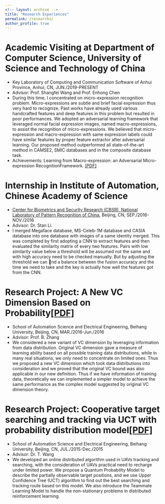 ```yaml
---
<!-- layout: archive -->
title: "Research Experiences"
permalink: /researchs/
author_profile: true
---
```


Academic Visiting at Department of Computer Science, University of Science and Technology of China
======
* Key Laboratory of Computing and Communication Software of Anhui Province, Anhui, CN, JUN./2019-PRESENT
* Advisor: Prof. Shangfei Wang and Prof. Enhong Chen
* During this time, I concentrated on micro-expression recognition problem. Micro-expressions are subtle and brief facial expression thus very hard to recognize. Past works have already used various handcrafted features and deep features in this problem but resulted in poor performances. We adopted an adversarial learning framework that leveraged normal facial expression images, named macro-expressions, to assist the recognition of micro-expressions. We believed that micro-expression and macro-expression with same expression labels could have similar features by proper feature extractor after adversarial learning. Our proposed method outperformed all state-of-the-art method in CAMSE2, SMIC databases and in the composite database task.
* Achievements: Learning from Macro-expression: an Adversarial Micro-expression RecognitionFramework. [[PDF]](http://Wei-kang-Wang.github.io/files/Micro-expression.pdf)

Internship in Institute of Automation, Chinese Academy of Science
======
* [Center for Biometrics and Security Research (CBSR), National Laboratory of Pattern Recognition of China](http://www.cbsr.ia.ac.cn/english/index.asp), Beijing, CN, SEP./2016-NOV./2016
* Advisor: Dr. Stan Li.
* I merged Megaface database, MS-Celeb-1M database and CASIA database into one database with images of a same identity merged. This was completed by first adopting a CNN to extract features and then evaluated the similarity matrix of every two features. Pairs with low similarity value below a threshold will be assumed not the same and with high accuracy need to be checked manually. But by adjusting the threshold we can nd a balance between the fusion accuracy and the time we need to take and the key is actually how well the features got from the CNN.
  
Research Project: A New VC Dimension Based on Probability[[PDF]](http://dpi-proceedings.com/index.php/dtcse/article/viewFile/8239/7812)
======
* School of Automation Science and Electrical Engineering, Beihang University, Beijing, CN, MAR./2016-Jun./2016
* Advisor: Prof. B. Zhang
* We considered a new variant of VC dimension by leveraging information from data distribution. Original VC dimension gave a measure of learning ability based on all possible training data distributions, while in many real situations, we only need to concentrate on limited ones. Thus we proposed a new VC dimension which took data distributions into consideration and we proved that the original VC bound was also applicable in our new definition. Thus if we have information of training data, theoretically we can implemented a simpler model to achieve the same performance as the complex model suggested by original VC dimension theory.

Research Project: Cooperative target searching and tracking via UCT with probability distribution model[[PDF]](https://ieeexplore.ieee.org/document/7868620)
======
* School of Automation Science and Electrical Engineering, Beihang University, Beijing, CN, JUL./2015-Dec./2015
* Advisor: Dr. T. Wang
* We developed an online distributed algorithm used in UAVs tracking and searching, with the consideration of UAVs practical need to recharge under limited power. We propose a Quantum Probability Model to describe the partially observable target positions, and we use Upper Confidence Tree (UCT) algorithm to find out the best searching and tracking route based on this model. We also introduce the Teammate Learning Model to handle the non-stationary problems in distributed reinforcement learning.
